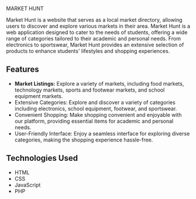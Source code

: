 MARKET HUNT 

Market Hunt is a website that serves as a local market directory, allowing users to discover and explore various markets in their area. Market Hunt is a web application designed to cater to the needs of students, offering a wide range of categories tailored to their academic and personal needs. From electronics to sportswear, Market Hunt provides an extensive selection of products to enhance students' lifestyles and shopping experiences.

## Features

- **Market Listings:** Explore a variety of markets, including food markets, technology markets, sports and footwear markets, and school equipment markets.
- Extensive Categories: Explore and discover a variety of categories including electronics, school equipment, footwear, and sportswear.
- Convenient Shopping: Make shopping convenient and enjoyable with our platform, providing essential items for academic and personal needs.
- User-Friendly Interface: Enjoy a seamless interface for exploring diverse categories, making the shopping experience hassle-free.


## Technologies Used

- HTML
- CSS
- JavaScript
- PHP


